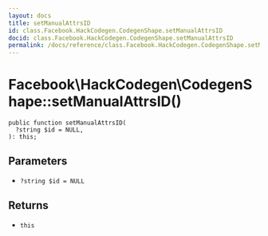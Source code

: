 ```yaml
---
layout: docs
title: setManualAttrsID
id: class.Facebook.HackCodegen.CodegenShape.setManualAttrsID
docid: class.Facebook.HackCodegen.CodegenShape.setManualAttrsID
permalink: /docs/reference/class.Facebook.HackCodegen.CodegenShape.setManualAttrsID/
---
```

# Facebook\\HackCodegen\\CodegenShape::setManualAttrsID()




``` Hack
public function setManualAttrsID(
  ?string $id = NULL,
): this;
```




## Parameters




+ ` ?string $id = NULL `




## Returns




* ` this `